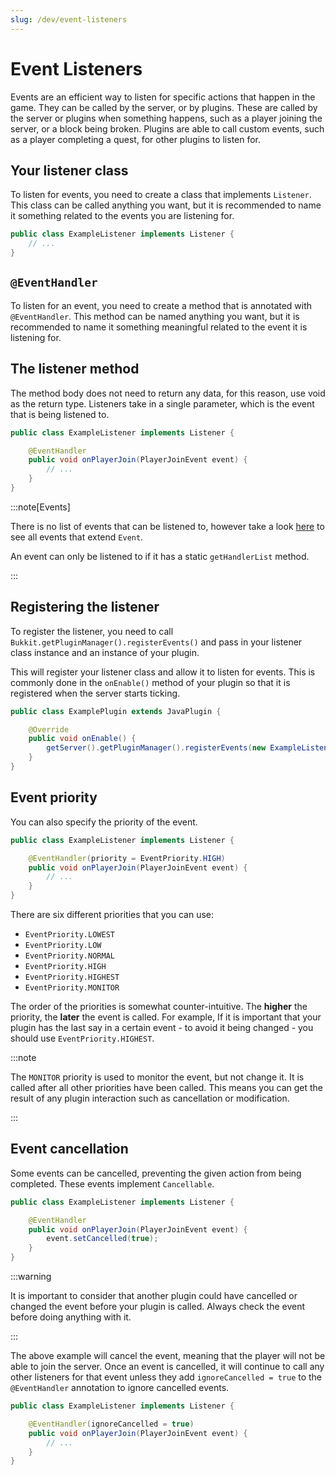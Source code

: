 ```yaml
---
slug: /dev/event-listeners
---
```


# Event Listeners

Events are an efficient way to listen for specific actions that happen in the game. They can be called by the server, or by plugins. 
These are called by the server or plugins when something happens, such as a player joining the server, or a block being broken.
Plugins are able to call custom events, such as a player completing a quest, for other plugins to listen for.

## Your listener class

To listen for events, you need to create a class that implements `Listener`. 
This class can be called anything you want, but it is recommended to name it something related to the events you are listening for.

```java title="ExampleListener.java"
public class ExampleListener implements Listener {
    // ...
}
```

## `@EventHandler`

To listen for an event, you need to create a method that is annotated with `@EventHandler`. 
This method can be named anything you want, but it is recommended to name it something meaningful related to the event it is listening for.

## The listener method

The method body does not need to return any data, for this reason, use void as the return type.
Listeners take in a single parameter, which is the event that is being listened to.
    
```java title="ExampleListener.java"
public class ExampleListener implements Listener {

    @EventHandler
    public void onPlayerJoin(PlayerJoinEvent event) {
        // ...
    }
}
```

:::note[Events]

There is no list of events that can be listened to, however take a look 
[here](https://jd.papermc.io/paper/1.20/org/bukkit/event/Event.html) to see all events that extend `Event`.

An event can only be listened to if it has a static `getHandlerList` method.

:::

## Registering the listener

To register the listener, you need to call `Bukkit.getPluginManager().registerEvents()` 
and pass in your listener class instance and an instance of your plugin.

This will register your listener class and allow it to listen for events. 
This is commonly done in the `onEnable()` method of your plugin so that it is registered when the server starts ticking.

```java title="ExamplePlugin.java"
public class ExamplePlugin extends JavaPlugin {

    @Override
    public void onEnable() {
        getServer().getPluginManager().registerEvents(new ExampleListener(), this);
    }
}
```

## Event priority

You can also specify the priority of the event.
    
```java title="ExampleListener.java"
public class ExampleListener implements Listener {

    @EventHandler(priority = EventPriority.HIGH)
    public void onPlayerJoin(PlayerJoinEvent event) {
        // ...
    }
}
```
There are six different priorities that you can use:
- `EventPriority.LOWEST`
- `EventPriority.LOW`
- `EventPriority.NORMAL`
- `EventPriority.HIGH`
- `EventPriority.HIGHEST`
- `EventPriority.MONITOR`

The order of the priorities is somewhat counter-intuitive. The **higher** the priority, the **later** the event is called. 
For example, If it is important that your plugin has the last say in a certain event - to avoid it being changed - you 
should use `EventPriority.HIGHEST`.

:::note

The `MONITOR` priority is used to monitor the event, but not change it. It is called after all other priorities have been called.
This means you can get the result of any plugin interaction such as cancellation or modification.

:::

## Event cancellation

Some events can be cancelled, preventing the given action from being completed. These events implement `Cancellable`.
    
```java title="ExampleListener.java"
public class ExampleListener implements Listener {

    @EventHandler
    public void onPlayerJoin(PlayerJoinEvent event) {
        event.setCancelled(true);
    }
}
```

:::warning

It is important to consider that another plugin could have cancelled or changed the event before your plugin is called.
Always check the event before doing anything with it.

:::

The above example will cancel the event, meaning that the player will not be able to join the server.
Once an event is cancelled, it will continue to call any other listeners for that event unless they add 
`ignoreCancelled = true` to the `@EventHandler` annotation to ignore cancelled events.

```java title="ExampleListener.java"
public class ExampleListener implements Listener {

    @EventHandler(ignoreCancelled = true)
    public void onPlayerJoin(PlayerJoinEvent event) {
        // ...
    }
}
```
